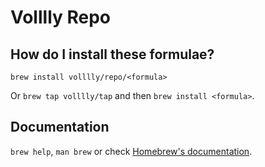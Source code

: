 # Volllly Repo

## How do I install these formulae?

`brew install volllly/repo/<formula>`

Or `brew tap volllly/tap` and then `brew install <formula>`.

## Documentation

`brew help`, `man brew` or check [Homebrew's documentation](https://docs.brew.sh).
